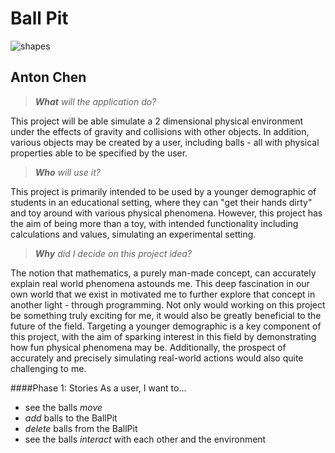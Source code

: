 # Ball Pit

![shapes](https://www.littlestepsasia.com/sites/default/files/imagecache/article_node_image/article/hero/Best-Indoor-Playrooms-Hong-Kong_0.png)
## Anton Chen 

> _**What** will the application do?_

This project will be able simulate a 2 dimensional physical environment under
the effects of gravity and collisions with other objects. In addition, various objects may be 
created by a user, including balls - all with physical
properties able to be specified by the user.

> _**Who** will use it?_

This project is primarily intended to be used by a younger demographic of students in an 
educational setting, where they can "get their hands dirty" and toy around with various physical
phenomena. However, this project has the aim of being more than a toy, with intended functionality 
including calculations and values, simulating an experimental setting.     

> _**Why** did I decide on this project idea?_

The notion that mathematics, a purely man-made concept, can accurately explain real world phenomena
astounds me. This deep fascination in our own world that we exist in motivated me to further 
explore that concept in another light - through programming.  Not only would working on this
project be something truly exciting for me, it would also be greatly beneficial
to the future of the field. Targeting a younger demographic is a 
key component of this project, with the aim of sparking interest
in this field by demonstrating how fun physical phenomena may be.
Additionally, the prospect of accurately and precisely simulating 
real-world actions would also quite challenging to me.   


####Phase 1: Stories
As a user, I want to...
- see the balls _move_
- _add_ balls to the BallPit
- _delete_ balls from the BallPit
- see the balls _interact_ with each other and the environment


